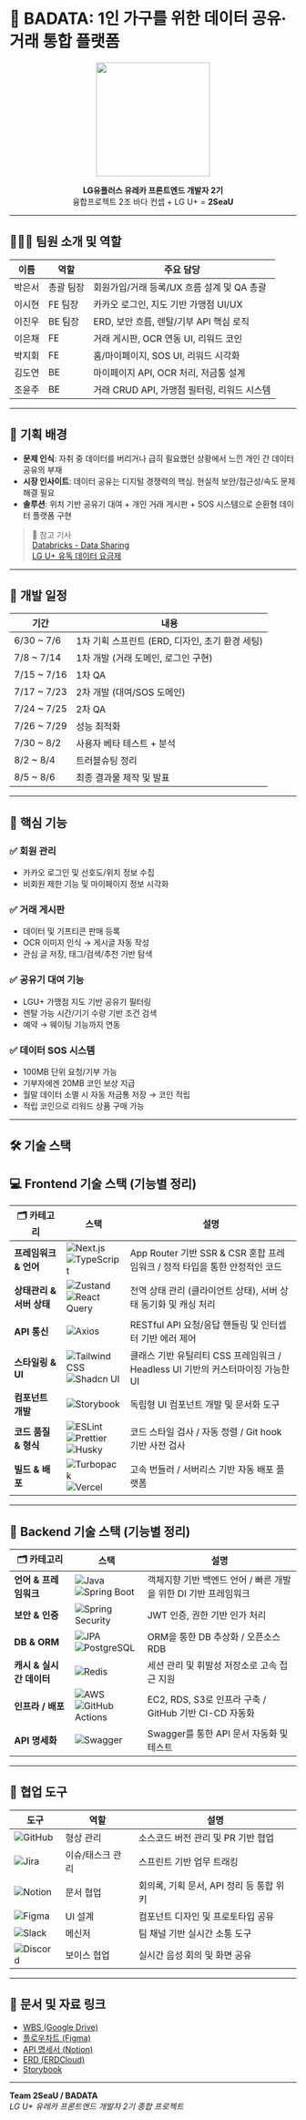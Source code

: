 # 📡 BADATA: 1인 가구를 위한 데이터 공유·거래 통합 플랫폼


<div align="center">
<img src="https://github.com/user-attachments/assets/02721348-01fc-458d-aba8-f66654e625a7" width="200" />
  
**LG유플러스 유레카 프론트엔드 개발자 2기**  
융합프로젝트 2조 바다 컨셉 + LG U+ = **2SeaU**
</div>

---

## 🧑‍🤝‍🧑 팀원 소개 및 역할

| 이름   | 역할        | 주요 담당 |
|--------|-------------|-----------|
| 박은서 | 총괄 팀장   | 회원가입/거래 등록/UX 흐름 설계 및 QA 총괄 |
| 이시현 | FE 팀장     | 카카오 로그인, 지도 기반 가맹점 UI/UX |
| 이진우 | BE 팀장     | ERD, 보안 흐름, 렌탈/기부 API 핵심 로직 |
| 이은채 | FE          | 거래 게시판, OCR 연동 UI, 리워드 코인 |
| 박지회 | FE          | 홈/마이페이지, SOS UI, 리워드 시각화 |
| 김도연 | BE          | 마이페이지 API, OCR 처리, 저금통 설계 |
| 조윤주 | BE          | 거래 CRUD API, 가맹점 필터링, 리워드 시스템 |

---

## 🧠 기획 배경

- **문제 인식**: 자취 중 데이터를 버리거나 급히 필요했던 상황에서 느낀 개인 간 데이터 공유의 부재
- **시장 인사이트**: 데이터 공유는 디지털 경쟁력의 핵심. 현실적 보안/접근성/속도 문제 해결 필요
- **솔루션**: 위치 기반 공유기 대여 + 개인 거래 게시판 + SOS 시스템으로 순환형 데이터 플랫폼 구현

> 📎 참고 기사  
> [Databricks - Data Sharing](https://www.databricks.com/kr/glossary/data-sharing)  
> [LG U+ 유독 데이터 요금제](https://www.lguplus.com/mobile/plan/addon/addon-data/Z202211243)

---

## 📅 개발 일정

| 기간        | 내용 |
|-------------|------|
| 6/30 ~ 7/6  | 1차 기획 스프린트 (ERD, 디자인, 초기 환경 세팅) |
| 7/8 ~ 7/14  | 1차 개발 (거래 도메인, 로그인 구현) |
| 7/15 ~ 7/16 | 1차 QA |
| 7/17 ~ 7/23 | 2차 개발 (대여/SOS 도메인) |
| 7/24 ~ 7/25 | 2차 QA |
| 7/26 ~ 7/29 | 성능 최적화 |
| 7/30 ~ 8/2  | 사용자 베타 테스트 + 분석 |
| 8/2 ~ 8/4   | 트러블슈팅 정리 |
| 8/5 ~ 8/6   | 최종 결과물 제작 및 발표 |

---

## 🧩 핵심 기능

### ✅ 회원 관리
- 카카오 로그인 및 선호도/위치 정보 수집
- 비회원 제한 기능 및 마이페이지 정보 시각화

### ✅ 거래 게시판
- 데이터 및 기프티콘 판매 등록
- OCR 이미지 인식 → 게시글 자동 작성
- 관심 글 저장, 태그/검색/추천 기반 탐색

### ✅ 공유기 대여 기능
- LGU+ 가맹점 지도 기반 공유기 필터링
- 렌탈 가능 시간/기기 수량 기반 조건 검색
- 예약 → 웨이팅 기능까지 연동

### ✅ 데이터 SOS 시스템
- 100MB 단위 요청/기부 가능
- 기부자에겐 20MB 코인 보상 지급
- 월말 데이터 소멸 시 자동 저금통 저장 → 코인 적립
- 적립 코인으로 리워드 상품 구매 가능

---

## 🛠 기술 스택

## 💻 Frontend 기술 스택 (기능별 정리)

| 🗂️ 카테고리 | 스택 | 설명 |
|------------|------|------|
| **프레임워크 & 언어** | ![Next.js](https://img.shields.io/badge/Next.js-000000?logo=nextdotjs&logoColor=white)<br>![TypeScript](https://img.shields.io/badge/TypeScript-3178C6?logo=typescript&logoColor=white) | App Router 기반 SSR & CSR 혼합 프레임워크 / 정적 타입을 통한 안정적인 코드 |
| **상태관리 & 서버 상태** | ![Zustand](https://img.shields.io/badge/Zustand-000000?logo=Zustand&logoColor=white)<br>![React Query](https://img.shields.io/badge/React_Query-FF4154?logo=reactquery&logoColor=white) | 전역 상태 관리 (클라이언트 상태), 서버 상태 동기화 및 캐싱 처리 |
| **API 통신** | ![Axios](https://img.shields.io/badge/Axios-5A29E4?logo=axios&logoColor=white) | RESTful API 요청/응답 핸들링 및 인터셉터 기반 에러 제어 |
| **스타일링 & UI** | ![Tailwind CSS](https://img.shields.io/badge/TailwindCSS-06B6D4?logo=tailwindcss&logoColor=white)<br>![Shadcn UI](https://img.shields.io/badge/Shadcn_UI-111827?logo=react&logoColor=white) | 클래스 기반 유틸리티 CSS 프레임워크 / Headless UI 기반의 커스터마이징 가능한 UI |
| **컴포넌트 개발** | ![Storybook](https://img.shields.io/badge/Storybook-FF4785?logo=storybook&logoColor=white) | 독립형 UI 컴포넌트 개발 및 문서화 도구 |
| **코드 품질 & 형식** | ![ESLint](https://img.shields.io/badge/ESLint-4B32C3?logo=eslint&logoColor=white)<br>![Prettier](https://img.shields.io/badge/Prettier-F7B93E?logo=prettier&logoColor=black)<br>![Husky](https://img.shields.io/badge/Husky-000000?logo=git&logoColor=white) | 코드 스타일 검사 / 자동 정렬 / Git hook 기반 사전 검사 |
| **빌드 & 배포** | ![Turbopack](https://img.shields.io/badge/Turbopack-000000?logo=vercel&logoColor=white)<br>![Vercel](https://img.shields.io/badge/Vercel-000000?logo=vercel&logoColor=white) | 고속 번들러 / 서버리스 기반 자동 배포 플랫폼 |

---

## 🔧 Backend 기술 스택 (기능별 정리)

| 🗂️ 카테고리 | 스택 | 설명 |
|------------|------|------|
| **언어 & 프레임워크** | ![Java](https://img.shields.io/badge/Java_17-007396?logo=openjdk&logoColor=white)<br>![Spring Boot](https://img.shields.io/badge/Spring_Boot-6DB33F?logo=springboot&logoColor=white) | 객체지향 기반 백엔드 언어 / 빠른 개발을 위한 DI 기반 프레임워크 |
| **보안 & 인증** | ![Spring Security](https://img.shields.io/badge/Spring_Security-6DB33F?logo=springsecurity&logoColor=white) | JWT 인증, 권한 기반 인가 처리 |
| **DB & ORM** | ![JPA](https://img.shields.io/badge/JPA-orange?logo=hibernate&logoColor=white)<br>![PostgreSQL](https://img.shields.io/badge/PostgreSQL-4169E1?logo=postgresql&logoColor=white) | ORM을 통한 DB 추상화 / 오픈소스 RDB |
| **캐시 & 실시간 데이터** | ![Redis](https://img.shields.io/badge/Redis-DC382D?logo=redis&logoColor=white) | 세션 관리 및 휘발성 저장소로 고속 접근 지원 |
| **인프라 / 배포** | ![AWS](https://img.shields.io/badge/AWS_EC2_RDS_S3-232F3E?logo=amazonaws&logoColor=white)<br>![GitHub Actions](https://img.shields.io/badge/GitHub_Actions-2088FF?logo=githubactions&logoColor=white) | EC2, RDS, S3로 인프라 구축 / GitHub 기반 CI-CD 자동화 |
| **API 명세화** | ![Swagger](https://img.shields.io/badge/Swagger-85EA2D?logo=swagger&logoColor=black) | Swagger를 통한 API 문서 자동화 및 테스트 |

---

## 🤝 협업 도구

| 도구 | 역할 | 설명 |
|------|------|------|
| ![GitHub](https://img.shields.io/badge/GitHub-181717?logo=github&logoColor=white) | 형상 관리 | 소스코드 버전 관리 및 PR 기반 협업 |
| ![Jira](https://img.shields.io/badge/Jira-0052CC?logo=jira&logoColor=white) | 이슈/태스크 관리 | 스프린트 기반 업무 트래킹 |
| ![Notion](https://img.shields.io/badge/Notion-000000?logo=notion&logoColor=white) | 문서 협업 | 회의록, 기획 문서, API 정리 등 통합 위키 |
| ![Figma](https://img.shields.io/badge/Figma-F24E1E?logo=figma&logoColor=white) | UI 설계 | 컴포넌트 디자인 및 프로토타입 공유 |
| ![Slack](https://img.shields.io/badge/Slack-4A154B?logo=slack&logoColor=white) | 메신저 | 팀 채널 기반 실시간 소통 도구 |
| ![Discord](https://img.shields.io/badge/Discord-5865F2?logo=discord&logoColor=white) | 보이스 협업 | 실시간 음성 회의 및 화면 공유 |



---

## 📎 문서 및 자료 링크

- [WBS (Google Drive)](https://example.com)
- [플로우차트 (Figma)](https://example.com)
- [API 명세서 (Notion)](https://example.com)
- [ERD (ERDCloud)](https://example.com)
- [Storybook](https://example.com)

---

**Team 2SeaU / BADATA**  
_LG U+ 유레카 프론트엔드 개발자 2기 종합 프로젝트_

